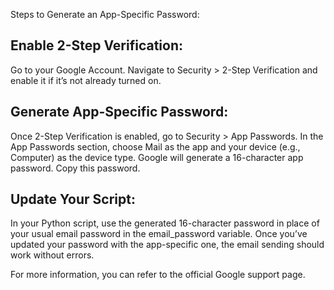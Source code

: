 Steps to Generate an App-Specific Password:

## Enable 2-Step Verification:

Go to your Google Account.
Navigate to Security > 2-Step Verification and enable it if it’s not already turned on.

## Generate App-Specific Password:

Once 2-Step Verification is enabled, go to Security > App Passwords.
In the App Passwords section, choose Mail as the app and your device (e.g., Computer) as the device type.
Google will generate a 16-character app password. Copy this password.

## Update Your Script:

In your Python script, use the generated 16-character password in place of your usual email password in the email_password variable.
Once you’ve updated your password with the app-specific one, the email sending should work without errors.

For more information, you can refer to the official Google support page.
